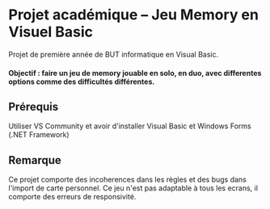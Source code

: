 # Projet académique – Jeu Memory en Visuel Basic
Projet de première année de BUT informatique en Visual Basic.
#### Objectif : faire un jeu de memory jouable en solo, en duo, avec differentes options comme des difficultés différentes.
## Prérequis
Utiliser VS Community et avoir d'installer Visual Basic et Windows Forms (.NET Framework)
## Remarque
Ce projet comporte des incoherences dans les règles et des bugs dans l'import de carte personnel.
Ce jeu n'est pas adaptable à tous les ecrans, il comporte des erreurs de responsivité.

